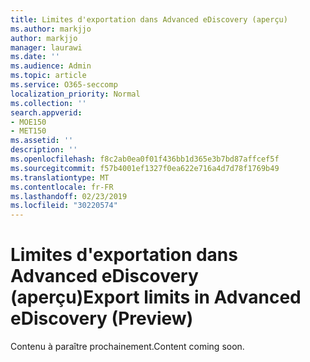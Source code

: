 ```yaml
---
title: Limites d'exportation dans Advanced eDiscovery (aperçu)
ms.author: markjjo
author: markjjo
manager: laurawi
ms.date: ''
ms.audience: Admin
ms.topic: article
ms.service: O365-seccomp
localization_priority: Normal
ms.collection: ''
search.appverid:
- MOE150
- MET150
ms.assetid: ''
description: ''
ms.openlocfilehash: f8c2ab0ea0f01f436bb1d365e3b7bd87affcef5f
ms.sourcegitcommit: f57b4001ef1327f0ea622e716a4d7d78f1769b49
ms.translationtype: MT
ms.contentlocale: fr-FR
ms.lasthandoff: 02/23/2019
ms.locfileid: "30220574"
---
```

# <a name="export-limits-in-advanced-ediscovery-preview"></a><span data-ttu-id="62855-102">Limites d'exportation dans Advanced eDiscovery (aperçu)</span><span class="sxs-lookup"><span data-stu-id="62855-102">Export limits in Advanced eDiscovery (Preview)</span></span>

<span data-ttu-id="62855-103">Contenu à paraître prochainement.</span><span class="sxs-lookup"><span data-stu-id="62855-103">Content coming soon.</span></span>